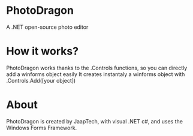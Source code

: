 # PhotoDragon
A .NET open-source photo editor

# How it works?
PhotoDragon works thanks to the .Controls functions, so you can directly add a winforms object easily
It creates instantaly a winforms object with .Controls.Add([your object])

# About
PhotoDragon is created by JaapTech, with visual .NET c#, and uses the Windows Forms Framework.
